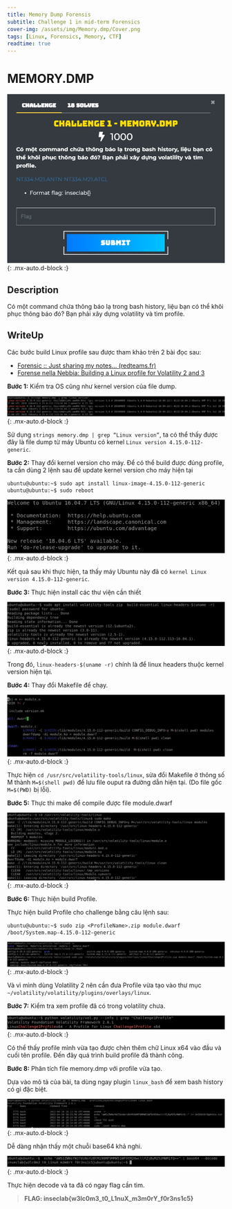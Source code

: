 ```yaml
---
title: Memory Dump Forensis
subtitle: Challenge 1 in mid-term Forensics
cover-img: /assets/img/Memory.dmp/Cover.png
tags: [Linux, Forensics, Memory, CTF]
readtime: true
---
```


# **MEMORY.DMP**

![CTF](/assets/img/Memory.dmp/CTF.png){: .mx-auto.d-block :}

## **Description**

Có một command chứa thông báo lạ trong bash history, liệu bạn có thể khôi phục thông báo đó? Bạn phải xây dựng volatility và tìm profile.

## **WriteUp**

Các bước build Linux profile sau được tham khảo trên 2 bài đọc sau:
- [Forensic :: Just sharing my notes... (redteams.fr)](https://redteams.fr/forensic/#screenshot)
- [Forense nella Nebbia: Building a Linux profile for Volatility 2 and 3](https://forensenellanebbia.blogspot.com/2021/02/building-profile-for-volatility-2-and-3.html)

**Bước 1:** Kiểm tra OS cũng như kernel version của file dump.

![image1](/assets/img/Memory.dmp/image1.png){: .mx-auto.d-block :}

Sử dụng `strings memory.dmp | grep “Linux version”`, ta có thể thấy được đây là file dump từ máy Ubuntu có kernel `Linux version 4.15.0-112-generic`.
 
**Bước 2:** Thay đổi kernel version cho máy.
Để có thể build được đúng profile, ta cần dùng 2 lệnh sau để update kernel version cho máy hiện tại 

```console
ubuntu@ubuntu:~$ sudo apt install linux-image-4.15.0-112-generic
ubuntu@ubuntu:~$ sudo reboot
```
![image2](/assets/img/Memory.dmp/image2.png){: .mx-auto.d-block :}

Kết quả sau khi thực hiện, ta thấy máy Ubuntu này đã có `kernel Linux version 4.15.0-112-generic`.
 
**Bước 3:** Thực hiện install các thư viện cần thiết

![image3](/assets/img/Memory.dmp/image3.png){: .mx-auto.d-block :}

Trong đó, `linux-headers-$(uname -r)` chính là để linux headers thuộc kernel version hiện tại.

**Bước 4:** Thay đổi Makefile để chạy.

![image4](/assets/img/Memory.dmp/image4.png){: .mx-auto.d-block :}

Thực hiện `cd /usr/src/volatility-tools/linux`, sửa đổi Makefile ở thông số M thành `M=$(shell pwd)` để lưu file ouput ra đường dẫn hiện tại. (Do file gốc `M=$(PWD)` bị lỗi).
 
**Bước 5:** Thực thi make để compile được file module.dwarf

![image5](/assets/img/Memory.dmp/image5.png){: .mx-auto.d-block :}
 
**Bước 6:** Thực hiện build Profile.

Thực hiện build Profile cho challenge bằng câu lệnh sau:

```console
ubuntu@ubuntu:~$ sudo zip <ProfileName>.zip module.dwarf /boot/System.map-4.15.0-112-generic
```
![image6](/assets/img/Memory.dmp/image6.png){: .mx-auto.d-block :}
 
Và vì mình dùng Volatility 2 nên cần đưa Profile vừa tạo vào thư mục `~/volatility/volatility/plugins/overlays/linux`.

**Bước 7:** Kiểm tra xem profile đã có trong volatility chưa.
 
![image7](/assets/img/Memory.dmp/image7.png){: .mx-auto.d-block :}

Có thể thấy profile mình vừa tạo được chèn thêm chữ Linux x64 vào đầu và cuối tên profile. Đến đây quá trình build profile đã thành công.

**Bước 8:** Phân tích file memory.dmp với profile vừa tạo.

Dựa vào mô tả của bài, ta dùng ngay plugin `linux_bash` để xem bash history có gì đặc biệt.

![image8](/assets/img/Memory.dmp/image8.png){: .mx-auto.d-block :}

Dễ dàng nhận thấy một chuỗi base64 khả nghi.

![image9](/assets/img/Memory.dmp/image9.png){: .mx-auto.d-block :}

Thực hiện decode và ta đã có ngay flag cần tìm.

> **FLAG: inseclab{w3lc0m3_t0_L1nuX_m3m0rY_f0r3ns1c5}**
